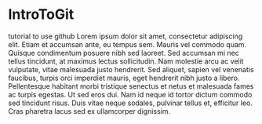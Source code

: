 # IntroToGit
tutorial to use github
Lorem ipsum dolor sit amet, consectetur adipiscing elit. Etiam et accumsan ante, eu tempus sem. Mauris vel commodo quam. Quisque condimentum posuere nibh sed laoreet. Sed accumsan mi nec tellus tincidunt, at maximus lectus sollicitudin. Nam molestie arcu ac velit vulputate, vitae malesuada justo hendrerit. Sed aliquet, sapien vel venenatis faucibus, turpis orci imperdiet mauris, eget hendrerit nibh justo a libero. Pellentesque habitant morbi tristique senectus et netus et malesuada fames ac turpis egestas. Ut sed eros dui. Nam id neque id tortor dictum commodo sed tincidunt risus. Duis vitae neque sodales, pulvinar tellus et, efficitur leo. Cras pharetra lacus sed ex ullamcorper dignissim.

